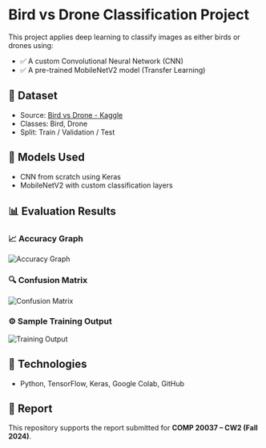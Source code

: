 
# Bird vs Drone Classification Project

This project applies deep learning to classify images as either birds or drones using:

- ✅ A custom Convolutional Neural Network (CNN)
- ✅ A pre-trained MobileNetV2 model (Transfer Learning)

## 📁 Dataset
- Source: [Bird vs Drone - Kaggle](https://www.kaggle.com/datasets/harshwalia/bird-vs-drone-new)
- Classes: Bird, Drone
- Split: Train / Validation / Test

## 🧠 Models Used
- CNN from scratch using Keras
- MobileNetV2 with custom classification layers

## 📊 Evaluation Results

### 📈 Accuracy Graph
![Accuracy Graph](https://github.com/20m4r/bird-vs-drone-classification/raw/main/screenshot/accuracy_plot.png)

### 🔍 Confusion Matrix
![Confusion Matrix](https://github.com/20m4r/bird-vs-drone-classification/raw/main/screenshot/confusion_matrix.png)

### ⚙️ Sample Training Output
![Training Output](https://github.com/20m4r/bird-vs-drone-classification/raw/main/screenshot/training_output.png)

## 📌 Technologies
- Python, TensorFlow, Keras, Google Colab, GitHub

## 📎 Report
This repository supports the report submitted for **COMP 20037 – CW2 (Fall 2024)**.

